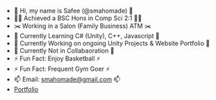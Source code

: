 - 👋 Hi, my name is Safee (@smahomade) 👋
- 👨‍🎓 Achieved a BSC Hons in Comp Sci 2:1 👨‍🎓
- :scissors: Working in a Salon (Family Business) ATM :scissors:
- 🌱 Currently Learning C# (Unity), C++, Javascript 🌱
- 🔭 Currently Working on ongoing Unity Projects & Website Portfolio 🔭
- 👯 Currently Not in Collabaoration 👯
- ⚡ Fun Fact: Enjoy Basketball ⚡
- ⚡ Fun Fact: Frequent Gym Goer ⚡
- 📫 Email: smahomade@gmail.com 📫
- <a href="https://smahomade.github.io">Portfolio</a> 




<!--
**smahomade/smahomade** is a ✨ _special_ ✨ repository because its `README.md` (this file) appears on your GitHub profile.

Here are some ideas to get you started:

- 🔭 I’m currently working on ...
- 🌱 I’m currently learning ...
- 👯 I’m looking to collaborate on ...
- 🤔 I’m looking for help with ...
- 💬 Ask me about ...
- 📫 How to reach me: ...
- 😄 Pronouns: ...
- ⚡ Fun fact: ...
-->
